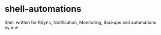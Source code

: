 # shell-automations


Shell written for RSync, Notification, Monitoring, Backups and automations by me!
